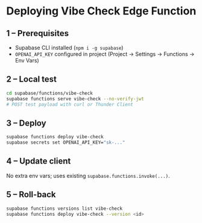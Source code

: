 # Deploying Vibe Check Edge Function

## 1 – Prerequisites
* Supabase CLI installed (`npm i -g supabase`)
* `OPENAI_API_KEY` configured in project (Project → Settings → Functions → Env Vars)

## 2 – Local test
```bash
cd supabase/functions/vibe-check
supabase functions serve vibe-check --no-verify-jwt
# POST test payload with curl or Thunder Client
```

## 3 – Deploy
```bash
supabase functions deploy vibe-check
supabase secrets set OPENAI_API_KEY="sk-..."
```

## 4 – Update client
No extra env vars; uses existing `supabase.functions.invoke(...)`.

## 5 – Roll-back
```bash
supabase functions versions list vibe-check
supabase functions deploy vibe-check --version <id>
```